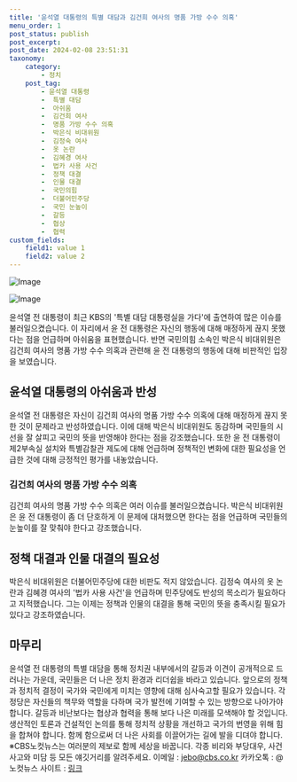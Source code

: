 ```yaml
---
title: '윤석열 대통령의 특별 대담과 김건희 여사의 명품 가방 수수 의혹'
menu_order: 1
post_status: publish
post_excerpt: 
post_date: 2024-02-08 23:51:31
taxonomy:
    category:
        - 정치
    post_tag:
        - 윤석열 대통령
        -  특별 대담
        -  아쉬움
        -  김건희 여사
        -  명품 가방 수수 의혹
        -  박은식 비대위원
        -  김정숙 여사
        -  옷 논란
        -  김혜경 여사
        -  법카 사용 사건
        -  정책 대결
        -  인물 대결
        -  국민의힘
        -  더불어민주당
        -  국민 눈높이
        -  갈등
        -  협상
        -  협력
custom_fields:
    field1: value 1
    field2: value 2
---
```


![Image](https://imgnews.pstatic.net/image/079/2024/02/08/0003862044_001_20240208101901151.jpg?type=w647)

![Image](https://imgnews.pstatic.net/image/079/2024/02/08/0003862044_002_20240208101901184.jpg?type=w647)

윤석열 전 대통령이 최근 KBS의 '특별 대담 대통령실을 가다'에 출연하여 많은 이슈를 불러일으켰습니다. 이 자리에서 윤 전 대통령은 자신의 행동에 대해 매정하게 끊지 못했다는 점을 언급하며 아쉬움을 표현했습니다. 반면 국민의힘 소속인 박은식 비대위원은 김건희 여사의 명품 가방 수수 의혹과 관련해 윤 전 대통령의 행동에 대해 비판적인 입장을 보였습니다.
## 윤석열 대통령의 아쉬움과 반성
윤석열 전 대통령은 자신이 김건희 여사의 명품 가방 수수 의혹에 대해 매정하게 끊지 못한 것이 문제라고 반성하였습니다. 이에 대해 박은식 비대위원도 동감하며 국민들의 시선을 잘 살피고 국민의 뜻을 반영해야 한다는 점을 강조했습니다. 또한 윤 전 대통령이 제2부속실 설치와 특별감찰관 제도에 대해 언급하며 정책적인 변화에 대한 필요성을 언급한 것에 대해 긍정적인 평가를 내놓았습니다.
### 김건희 여사의 명품 가방 수수 의혹
김건희 여사의 명품 가방 수수 의혹은 여러 이슈를 불러일으켰습니다. 박은식 비대위원은 윤 전 대통령이 좀 더 단호하게 이 문제에 대처했으면 한다는 점을 언급하며 국민들의 눈높이를 잘 맞춰야 한다고 강조했습니다.
## 정책 대결과 인물 대결의 필요성
박은식 비대위원은 더불어민주당에 대한 비판도 적지 않았습니다. 김정숙 여사의 옷 논란과 김혜경 여사의 '법카 사용 사건'을 언급하며 민주당에도 반성의 목소리가 필요하다고 지적했습니다. 그는 이제는 정책과 인물의 대결을 통해 국민의 뜻을 충족시킬 필요가 있다고 강조하였습니다.
## 마무리
윤석열 전 대통령의 특별 대담을 통해 정치권 내부에서의 갈등과 이견이 공개적으로 드러나는 가운데, 국민들은 더 나은 정치 환경과 리더쉽을 바라고 있습니다. 앞으로의 정책과 정치적 결정이 국가와 국민에게 미치는 영향에 대해 심사숙고할 필요가 있습니다. 각 정당은 자신들의 책무와 역할을 다하며 국가 발전에 기여할 수 있는 방향으로 나아가야 합니다. 갈등과 비난보다는 협상과 협력을 통해 보다 나은 미래를 모색해야 할 것입니다. 생산적인 토론과 건설적인 논의를 통해 정치적 상황을 개선하고 국가의 번영을 위해 힘을 합쳐야 합니다. 함께 함으로써 더 나은 사회를 이끌어가는 길에 발을 디뎌야 합니다.
※CBS노컷뉴스는 여러분의 제보로 함께 세상을 바꿉니다. 각종 비리와 부당대우, 사건사고와 미담 등 모든 얘깃거리를 알려주세요. 이메일 : jebo@cbs.co.kr 카카오톡 : @노컷뉴스 사이트 : [링크](https://url.kr/b71afn)
